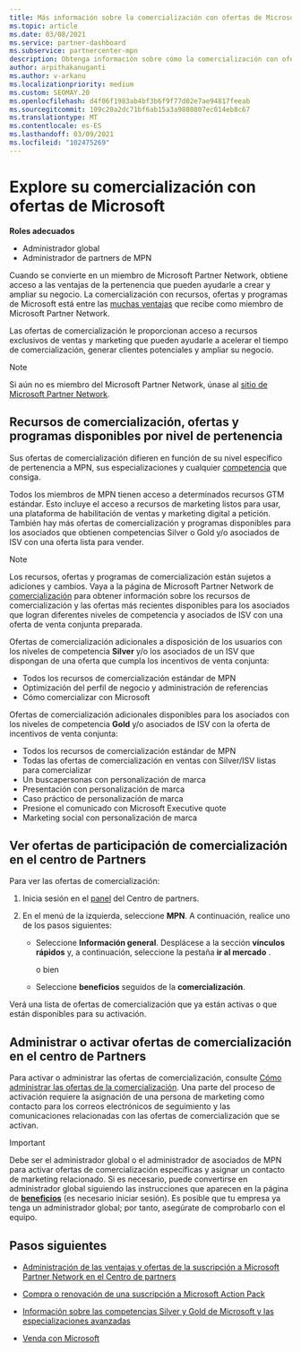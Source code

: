 ```yaml
---
title: Más información sobre la comercialización con ofertas de Microsoft
ms.topic: article
ms.date: 03/08/2021
ms.service: partner-dashboard
ms.subservice: partnercenter-mpn
description: Obtenga información sobre cómo la comercialización con ofertas de Microsoft puede ayudar a acelerar el tiempo de comercialización, generar clientes potenciales y ampliar su negocio.
author: arpithakanuganti
ms.author: v-arkanu
ms.localizationpriority: medium
ms.custom: SEOMAY.20
ms.openlocfilehash: d4f06f1983ab4bf3b6f9f77d02e7ae94817feeab
ms.sourcegitcommit: 109c20a2dc71bf6ab15a3a9880807ec014eb8c67
ms.translationtype: MT
ms.contentlocale: es-ES
ms.lasthandoff: 03/09/2021
ms.locfileid: "102475269"
---
```

# <a name="explore-your-go-to-market-with-microsoft-offers"></a>Explore su comercialización con ofertas de Microsoft

**Roles adecuados**

- Administrador global
- Administrador de partners de MPN

Cuando se convierte en un miembro de Microsoft Partner Network, obtiene acceso a las ventajas de la pertenencia que pueden ayudarle a crear y ampliar su negocio. La comercialización con recursos, ofertas y programas de Microsoft está entre las [muchas ventajas](https://partner.microsoft.com/manage-your-partner-network-benefits) que recibe como miembro de Microsoft Partner Network.

Las ofertas de comercialización le proporcionan acceso a recursos exclusivos de ventas y marketing que pueden ayudarle a acelerar el tiempo de comercialización, generar clientes potenciales y ampliar su negocio.

>[!NOTE]
>Si aún no es miembro del Microsoft Partner Network, únase al [sitio de Microsoft Partner Network](https://partner.microsoft.com/membership).

## <a name="go-to-market-resources-offers-and-programs-available-by-membership-level"></a>Recursos de comercialización, ofertas y programas disponibles por nivel de pertenencia

Sus ofertas de comercialización difieren en función de su nivel específico de pertenencia a MPN, sus especializaciones y cualquier [competencia](learn-about-competencies.md) que consiga.

Todos los miembros de MPN tienen acceso a determinados recursos GTM estándar. Esto incluye el acceso a recursos de marketing listos para usar, una plataforma de habilitación de ventas y marketing digital a petición. También hay más ofertas de comercialización y programas disponibles para los asociados que obtienen competencias Silver o Gold y/o asociados de ISV con una oferta lista para vender.

>[!NOTE]
>Los recursos, ofertas y programas de comercialización están sujetos a adiciones y cambios. Vaya a la página de Microsoft Partner Network de [comercialización](https://partner.microsoft.com/membership/go-to-market) para obtener información sobre los recursos de comercialización y las ofertas más recientes disponibles para los asociados que logran diferentes niveles de competencia y asociados de ISV con una oferta de venta conjunta preparada.

Ofertas de comercialización adicionales a disposición de los usuarios con los niveles de competencia **Silver** y/o los asociados de un ISV que dispongan de una oferta que cumpla los incentivos de venta conjunta:

- Todos los recursos de comercialización estándar de MPN
- Optimización del perfil de negocio y administración de referencias
- Cómo comercializar con Microsoft

Ofertas de comercialización adicionales disponibles para los asociados con los niveles de competencia **Gold** y/o asociados de ISV con la oferta de incentivos de venta conjunta:

- Todos los recursos de comercialización estándar de MPN
- Todas las ofertas de comercialización en ventas con Silver/ISV listas para comercializar
- Un buscapersonas con personalización de marca
- Presentación con personalización de marca
- Caso práctico de personalización de marca
- Presione el comunicado con Microsoft Executive quote
- Marketing social con personalización de marca

## <a name="view-go-to-market-membership-offers-in-partner-center"></a>Ver ofertas de participación de comercialización en el centro de Partners

Para ver las ofertas de comercialización:

1. Inicia sesión en el [panel](https://partner.microsoft.com/dashboard) del Centro de partners.

2. En el menú de la izquierda, seleccione **MPN**. A continuación, realice uno de los pasos siguientes:

   - Seleccione **Información general**. Desplácese a la sección **vínculos rápidos** y, a continuación, seleccione la pestaña **ir al mercado** .

     o bien

   - Seleccione **beneficios** seguidos de la **comercialización**.

Verá una lista de ofertas de comercialización que ya están activas o que están disponibles para su activación.

## <a name="manage-or-activate-go-to-market-offers-in-partner-center"></a>Administrar o activar ofertas de comercialización en el centro de Partners

Para activar o administrar las ofertas de comercialización, consulte [Cómo administrar las ofertas de la comercialización](manage-your-partner-network-benefits.md#manage-go-to-market-offers). Una parte del proceso de activación requiere la asignación de una persona de marketing como contacto para los correos electrónicos de seguimiento y las comunicaciones relacionadas con las ofertas de comercialización que se activan.

>[!IMPORTANT]
>Debe ser el administrador global o el administrador de asociados de MPN para activar ofertas de comercialización específicas y asignar un contacto de marketing relacionado. Si es necesario, puede convertirse en administrador global siguiendo las instrucciones que aparecen en la página de [ **beneficios**](https://partnercenter.microsoft.com/pcv/partnership/benefits) (es necesario iniciar sesión). Es posible que tu empresa ya tenga un administrador global; por tanto, asegúrate de comprobarlo con el equipo.

## <a name="next-steps"></a>Pasos siguientes

- [Administración de las ventajas y ofertas de la suscripción a Microsoft Partner Network en el Centro de partners](manage-your-partner-network-benefits.md)

- [Compra o renovación de una suscripción a Microsoft Action Pack](mpn-get-action-pack.md)

- [Información sobre las competencias Silver y Gold de Microsoft y las especializaciones avanzadas](learn-about-competencies.md)

- [Venda con Microsoft](https://partner.microsoft.com/membership/sell-with-microsoft)
